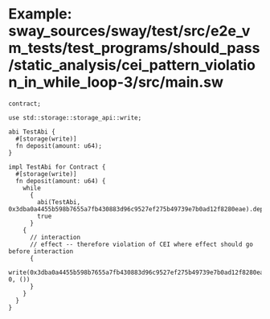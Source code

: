 # Example: sway_sources/sway/test/src/e2e_vm_tests/test_programs/should_pass/static_analysis/cei_pattern_violation_in_while_loop-3/src/main.sw

```sway
contract;

use std::storage::storage_api::write;

abi TestAbi {
  #[storage(write)]
  fn deposit(amount: u64);
}

impl TestAbi for Contract {
  #[storage(write)]
  fn deposit(amount: u64) {
    while
      {
        abi(TestAbi, 0x3dba0a4455b598b7655a7fb430883d96c9527ef275b49739e7b0ad12f8280eae).deposit(amount);
        true
      }
    {
      // interaction
      // effect -- therefore violation of CEI where effect should go before interaction
      {
        write(0x3dba0a4455b598b7655a7fb430883d96c9527ef275b49739e7b0ad12f8280eae, 0, ())
      }
    }
  }
}

```
